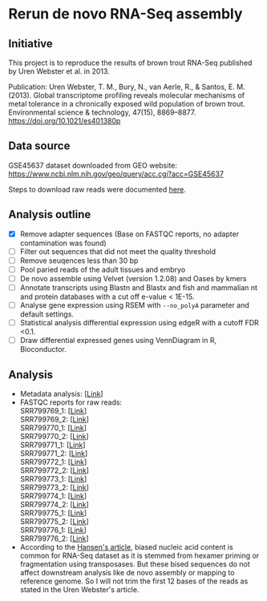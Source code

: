 # Rerun de novo RNA-Seq assembly
## Initiative
This project is to reproduce the results of brown trout RNA-Seq published by Uren Webster et al. in 2013.

Publication:
Uren Webster, T. M., Bury, N., van Aerle, R., & Santos, E. M. (2013). Global transcriptome profiling reveals molecular mechanisms of metal tolerance in a chronically exposed wild population of brown trout. Environmental science & technology, 47(15), 8869–8877. https://doi.org/10.1021/es401380p  


##  Data source
GSE45637 dataset downloaded from GEO website:
https://www.ncbi.nlm.nih.gov/geo/query/acc.cgi?acc=GSE45637

Steps to download raw reads were documented [here](notebooks/obtain_raw_reads_from_GEO.md).

## Analysis outline
- [x] Remove adapter sequences (Base on FASTQC reports, no adapter contamination was found)  
- [ ] Filter out sequences that did not meet the quality threshold  
- [ ] Remove seuqences less than 30 bp  
- [ ] Pool paried reads of the adult tissues and embryo  
- [ ] De novo assemble using Velvet (version 1.2.08) and Oases by kmers  
- [ ] Annotate transcripts using Blastn and Blastx and fish and mammalian nt and protein databases with a cut off e-value < 1E-15.  
- [ ] Analyse gene expression using RSEM with `--no_polyA` parameter and default settings.  
- [ ] Statistical analysis differential expression using edgeR with a cutoff FDR <0.1.  
- [ ] Draw differential expressed genes using VennDiagram in R, Bioconductor.  

##  Analysis
-   Metadata analysis: [[Link](notebooks/metadata_analysis.ipynb)]
-   FASTQC reports for raw reads:  
SRR799769_1: [[Link](https://htmlpreview.github.io/?https://github.com/ericjuo/salmo_trutta_rna_seq/blob/master/data/02_intermediate/SRR799769_1_fastqc.html)]  
SRR799769_2: [[Link](https://htmlpreview.github.io/?https://github.com/ericjuo/salmo_trutta_rna_seq/blob/master/data/02_intermediate/SRR799769_2_fastqc.html)]  
SRR799770_1: [[Link](https://htmlpreview.github.io/?https://github.com/ericjuo/salmo_trutta_rna_seq/blob/master/data/02_intermediate/SRR799770_1_fastqc.html)]  
SRR799770_2: [[Link](https://htmlpreview.github.io/?https://github.com/ericjuo/salmo_trutta_rna_seq/blob/master/data/02_intermediate/SRR799770_2_fastqc.html)]  
SRR799771_1: [[Link](https://htmlpreview.github.io/?https://github.com/ericjuo/salmo_trutta_rna_seq/blob/master/data/02_intermediate/SRR799771_1_fastqc.html)]  
SRR799771_2: [[Link](https://htmlpreview.github.io/?https://github.com/ericjuo/salmo_trutta_rna_seq/blob/master/data/02_intermediate/SRR799771_2_fastqc.html)]  
SRR799772_1: [[Link](https://htmlpreview.github.io/?https://github.com/ericjuo/salmo_trutta_rna_seq/blob/master/data/02_intermediate/SRR799772_1_fastqc.html)]  
SRR799772_2: [[Link](https://htmlpreview.github.io/?https://github.com/ericjuo/salmo_trutta_rna_seq/blob/master/data/02_intermediate/SRR799772_2_fastqc.html)]  
SRR799773_1: [[Link](https://htmlpreview.github.io/?https://github.com/ericjuo/salmo_trutta_rna_seq/blob/master/data/02_intermediate/SRR799773_1_fastqc.html)]  
SRR799773_2: [[Link](https://htmlpreview.github.io/?https://github.com/ericjuo/salmo_trutta_rna_seq/blob/master/data/02_intermediate/SRR799773_2_fastqc.html)]  
SRR799774_1: [[Link](https://htmlpreview.github.io/?https://github.com/ericjuo/salmo_trutta_rna_seq/blob/master/data/02_intermediate/SRR799774_1_fastqc.html)]  
SRR799774_2: [[Link](https://htmlpreview.github.io/?https://github.com/ericjuo/salmo_trutta_rna_seq/blob/master/data/02_intermediate/SRR799774_2_fastqc.html)]  
SRR799775_1: [[Link](https://htmlpreview.github.io/?https://github.com/ericjuo/salmo_trutta_rna_seq/blob/master/data/02_intermediate/SRR799775_1_fastqc.html)]  
SRR799775_2: [[Link](https://htmlpreview.github.io/?https://github.com/ericjuo/salmo_trutta_rna_seq/blob/master/data/02_intermediate/SRR799775_2_fastqc.html)]  
SRR799776_1: [[Link](https://htmlpreview.github.io/?https://github.com/ericjuo/salmo_trutta_rna_seq/blob/master/data/02_intermediate/SRR799776_1_fastqc.html)]  
SRR799776_2: [[Link](https://htmlpreview.github.io/?https://github.com/ericjuo/salmo_trutta_rna_seq/blob/master/data/02_intermediate/SRR799776_2_fastqc.html)]  
-   According to the [Hansen's article](https://academic.oup.com/nar/article/38/12/e131/2409775), biased nucleic acid content is common for RNA-Seq dataset as it is stemmed from hexamer priming or fragmentation using transposases. But these bised sequences do not affect downstream analysis like de novo assembly or mapping to reference genome. So I will not trim the first 12 bases of the reads as stated in the Uren Webster's article.
